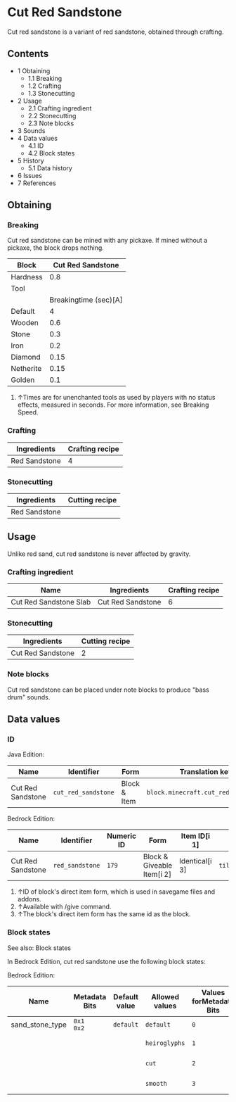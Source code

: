 # Cut Red Sandstone
Cut red sandstone is a variant of red sandstone, obtained through crafting.

## Contents
- 1 Obtaining
	- 1.1 Breaking
	- 1.2 Crafting
	- 1.3 Stonecutting
- 2 Usage
	- 2.1 Crafting ingredient
	- 2.2 Stonecutting
	- 2.3 Note blocks
- 3 Sounds
- 4 Data values
	- 4.1 ID
	- 4.2 Block states
- 5 History
	- 5.1 Data history
- 6 Issues
- 7 References

## Obtaining
### Breaking
Cut red sandstone can be mined with any pickaxe. If mined without a pickaxe, the block drops nothing.

| Block     | Cut Red Sandstone     |
|-----------|-----------------------|
| Hardness  | 0.8                   |
| Tool      |                       |
|           | Breakingtime (sec)[A] |
| Default   | 4                     |
| Wooden    | 0.6                   |
| Stone     | 0.3                   |
| Iron      | 0.2                   |
| Diamond   | 0.15                  |
| Netherite | 0.15                  |
| Golden    | 0.1                   |

1. ↑Times are for unenchanted tools as used by players with no status effects, measured in seconds. For more information, see Breaking Speed.

### Crafting
| Ingredients   | Crafting recipe |
|---------------|-----------------|
| Red Sandstone | 4               |

### Stonecutting
| Ingredients   | Cutting recipe |
|---------------|----------------|
| Red Sandstone |                |

## Usage
Unlike red sand, cut red sandstone is never affected by gravity.

### Crafting ingredient
| Name                   | Ingredients       | Crafting recipe |
|------------------------|-------------------|-----------------|
| Cut Red Sandstone Slab | Cut Red Sandstone | 6               |

### Stonecutting
| Ingredients       | Cutting recipe |
|-------------------|----------------|
| Cut Red Sandstone | 2              |

### Note blocks
Cut red sandstone can be placed under note blocks to produce "bass drum" sounds.

## Data values
### ID
Java Edition:

| Name              | Identifier          | Form         | Translation key                     |
|-------------------|---------------------|--------------|-------------------------------------|
| Cut Red Sandstone | `cut_red_sandstone` | Block & Item | `block.minecraft.cut_red_sandstone` |

Bedrock Edition:

| Name              | Identifier      | Numeric ID | Form                       | Item ID[i 1]   | Translation key               |
|-------------------|-----------------|------------|----------------------------|----------------|-------------------------------|
| Cut Red Sandstone | `red_sandstone` | `179`      | Block & Giveable Item[i 2] | Identical[i 3] | `tile.red_sandstone.cut.name` |

1. ↑ID of block's direct item form, which is used in savegame files and addons.
2. ↑Available with /give command.
3. ↑The block's direct item form has the same id as the block.

### Block states
See also: Block states

In Bedrock Edition, cut red sandstone use the following block states:

Bedrock Edition:

| Name            | Metadata Bits   | Default value | Allowed values | Values forMetadata Bits | Description        |
|-----------------|-----------------|---------------|----------------|-------------------------|--------------------|
| sand_stone_type | `0x1`<br/>`0x2` | `default`     | `default`      | `0`                     | Sandstone          |
|                 |                 |               | `heiroglyphs`  | `1`                     | Chiseled Sandstone |
|                 |                 |               | `cut`          | `2`                     | Cut Sandstone      |
|                 |                 |               | `smooth`       | `3`                     | Smooth Sandstone   |




